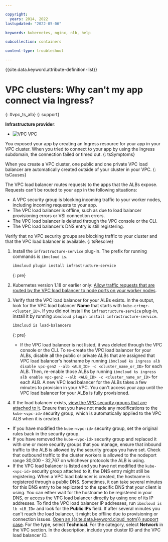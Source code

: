 ```yaml
---

copyright: 
  years: 2014, 2022
lastupdated: "2022-05-06"

keywords: kubernetes, nginx, nlb, help

subcollection: containers

content-type: troubleshoot

---
```


{{site.data.keyword.attribute-definition-list}}



# VPC clusters: Why can't my app connect via Ingress?
{: #vpc_ts_alb}
{: support}

**Infrastructure provider**:
* ![VPC](../icons/vpc.svg "VPC") VPC


You exposed your app by creating an Ingress resource for your app in your VPC cluster. When you tried to connect to your app by using the Ingress subdomain, the connection failed or timed out.
{: tsSymptoms}


When you create a VPC cluster, one public and one private VPC load balancer are automatically created outside of your cluster in your VPC.
{: tsCauses}

The VPC load balancer routes requests to the apps that the ALBs expose. Requests can't be routed to your app in the following situations:
* A VPC security group is blocking incoming traffic to your worker nodes, including incoming requests to your app.
* The VPC load balancer is offline, such as due to load balancer provisioning errors or VSI connection errors.
* The VPC load balancer is deleted through the VPC console or the CLI.
* The VPC load balancer's DNS entry is still registering.


Verify that no VPC security groups are blocking traffic to your cluster and that the VPC load balancer is available.
{: tsResolve}

1. Install the `infrastructure-service` plug-in. The prefix for running commands is `ibmcloud is`.
    ```sh
    ibmcloud plugin install infrastructure-service
    ```
    {: pre}

2. Kubernetes version 1.18 or earlier only: [Allow traffic requests that are routed by the VPC load balancer to node ports on your worker nodes](/docs/openshift?topic=openshift-vpc-security-group).

3. Verify that the VPC load balancer for your ALBs exists. In the output, look for the VPC load balancer **Name** that starts with `kube-crtmgr-<cluster_ID>`. If you did not install the `infrastructure-service` plug-in, install it by running `ibmcloud plugin install infrastructure-service`.
    ```sh
    ibmcloud is load-balancers
    ```
    {: pre}

   -  If the VPC load balancer is not listed, it was deleted through the VPC console or the CLI. To re-create the VPC load balancer for your ALBs, disable all the public or private ALBs that are assigned that VPC load balancer's hostname by running `ibmcloud ks ingress alb disable vpc-gen2 --alb <ALB_ID> -c <cluster_name_or_ID>` for each ALB. Then, re-enable those ALBs by running `ibmcloud ks ingress alb enable vpc-gen2 --alb <ALB_ID> -c <cluster_name_or_ID>` for each ALB. A new VPC load balancer for the ALBs takes a few minutes to provision in your VPC. You can't access your app until the VPC load balancer for your ALBs is fully provisioned.

4.  If the load balancer exists, [view the VPC security groups that are attached to it](/docs/containers?topic=containers-vpc-security-group#vpc-sg-view). Ensure that you have not made any modifications to the `kube-<vpc-id>` security group, which is automatically applied to the VPC ALB when it is created. 
  - If you have modified the `kube-<vpc-id>` security group, set the original rules back in the security group. 
  - If you have removed the `kube-<vpc-id>` security group and replaced it with one or more security groups that you manage, ensure that inbound traffic to the ALB is allowed by the security groups you have set. Check that outbound traffic to the cluster workers is allowed to the nodeport range 30,000 - 32,767 on whichever protocols the ALB is using. 
  - If the VPC load balancer is listed and you have not modified the `kube-<vpc-id>` security group attached to it, the DNS entry might still be registering. When a VPC load balancer is created, the hostname is registered through a public DNS. Sometimes, it can take several minutes for this DNS entry to be replicated to the specific DNS that your client is using. You can either wait for the hostname to be registered in your DNS, or access the VPC load balancer directly by using one of its IP addresses. To find the VPC load balancer IP addresses, run `ibmcloud is lb <LB_ID>` and look for the **Public IPs** field. If after several minutes you can't reach the load balancer, it might be offline due to provisioning or connection issues. [Open an {{site.data.keyword.cloud_notm}} support case](https://cloud.ibm.com/unifiedsupport/cases/add). For the type, select **Technical**. For the category, select **Network** in the VPC section. In the description, include your cluster ID and the VPC load balancer ID.




